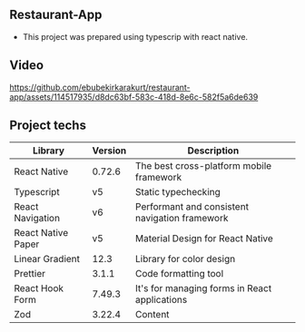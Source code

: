 ## Restaurant-App

- This project was prepared using typescrip with react native.

## Video

https://github.com/ebubekirkarakurt/restaurant-app/assets/114517935/d8dc63bf-583c-418d-8e6c-582f5a6de639

## Project techs

| Library  | Version | Description |
| ------------- | ------------- |--------------|
| React Native  | 0.72.6  | The best cross-platform mobile framework   |
| Typescript | v5 | Static typechecking|
| React Navigation | v6 |Performant and consistent navigation framework |
| React Native Paper | v5 |Material Design for React Native|
| Linear Gradient | 12.3 | Library for color design|
| Prettier  | 3.1.1  | Code formatting tool  |
| React Hook Form | 7.49.3 |  It's for managing forms in React applications|
| Zod | 3.22.4 | Content |



